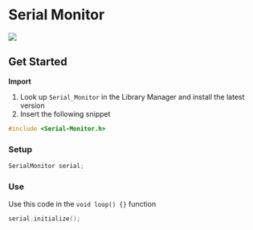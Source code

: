 # Serial Monitor

[![](https://img.shields.io/badge/Available_in_the_Arduino_Library_Manager-2ea44f)](https://www.arduino.cc/reference/en/libraries/serial_monitor/)

## Get Started

**Import**

1. Look up `Serial_Monitor` in the Library Manager and install the latest version
2. Insert the following snippet
 
```ino
#include <Serial-Monitor.h>
```

### Setup

```ino
SerialMonitor serial;
```

### Use

Use this code in the `void loop() {}` function

```ino
serial.initialize();
```
